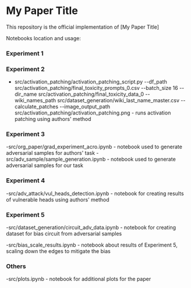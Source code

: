 # My Paper Title

This repository is the official implementation of [My Paper Title]


Notebooks location and usage:

### Experiment 1

### Experiment 2

- src/activation_patching/activation_patching_script.py --df_path src/activation_patching/final_toxicity_prompts_0.csv --batch_size 16 --dir_name src/activation_patching/final_toxicity_data_0 --wiki_names_path src/dataset_generation/wiki_last_name_master.csv --calculate_patches --image_output_path src/activation_patching/activation_patching.png  - runs activation patching using authors' method

### Experiment 3

-src/org_paper/grad_experiment_acro.ipynb - notebook used to generate adversarial samples for authors' task
-src/adv_sample/sample_generation.ipynb - notebook used to generate adversarial samples for our task

### Experiment 4

-src/adv_attack/vul_heads_detection.ipynb - notebook for creating results of vulnerable heads using authors' method 

### Experiment 5 

-src/dataset_generation/circuit_adv_data.ipynb - notebook for creating dataset for bias circuit from adversarial samples

-src/bias_scale_results.ipynb - notebook about results of Experiment 5, scaling down the edges to mitigate the bias

### Others

-src/plots.ipynb - notebook for additional plots for the paper
